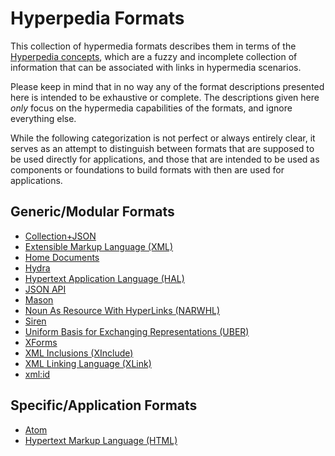 # Hyperpedia Formats

This collection of hypermedia formats describes them in terms of the [Hyperpedia concepts](concepts.md), which are a fuzzy and incomplete collection of information that can be associated with links in hypermedia scenarios.

Please keep in mind that in no way any of the format descriptions presented here is intended to be exhaustive or complete. The descriptions given here _only_ focus on the hypermedia capabilities of the formats, and ignore everything else.

While the following categorization is not perfect or always entirely clear, it serves as an attempt to distinguish between formats that are supposed to be used directly for applications, and those that are intended to be used as components or foundations to build formats with then are used for applications.


## Generic/Modular Formats

* [Collection+JSON](formats/Collection+JSON.md)
* [Extensible Markup Language (XML)](formats/XML.md)
* [Home Documents](formats/home.md)
* [Hydra](formats/Hydra.md)
* [Hypertext Application Language (HAL)](formats/HAL.md)
* [JSON API](formats/JSON-API.md)
* [Mason](formats/Mason.md)
* [Noun As Resource With HyperLinks (NARWHL)](formats/NARWHL.md)
* [Siren](formats/Siren.md)
* [Uniform Basis for Exchanging Representations (UBER)](formats/UBER.md)
* [XForms](formats/XForms.md)
* [XML Inclusions (XInclude)](formats/XInclude.md)
* [XML Linking Language (XLink)](formats/XLink.md)
* [xml:id](formats/xmlid.md)


## Specific/Application Formats

* [Atom](formats/Atom.md)
* [Hypertext Markup Language (HTML)](formats/HTML.md)
